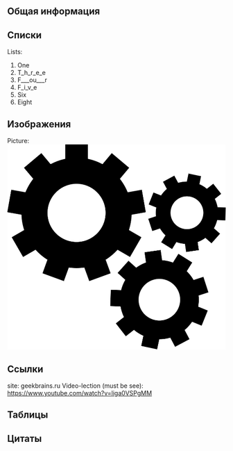 ## Общая информация
## 
##
##

## Списки
Lists:
1. One
3. T_h_r_e_e
4. F___ou___r
5. F_i_v_e
6. Six
8. Eight
## Изображения
Picture:
![Image Test](img1.png)
## Ссылки
site: geekbrains.ru
Video-lection (must be see): https://www.youtube.com/watch?v=liga0VSPgMM

## Таблицы

## Цитаты